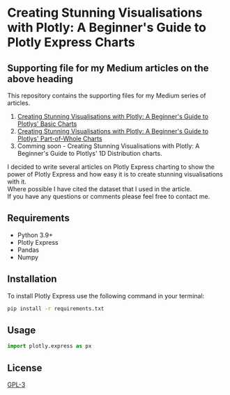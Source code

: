# Creating Stunning Visualisations with Plotly: A Beginner's Guide to Plotly Express Charts
## Supporting file for my Medium articles on the above heading

This repository contains the supporting files for my Medium series of articles. 
1. [Creating Stunning Visualisations with Plotly: A Beginner's Guide to Plotlys' Basic Charts](https://medium.com/@twelsh37/creating-stunning-visualizations-with-plotly-a-beginners-guide-to-basic-charts-50388da332b4)
2. [Creating Stunning Visualisations with Plotly: A Beginner's Guide to Plotlys' Part-of-Whole Charts](https://medium.com/@twelsh37/creating-stunning-visualisations-with-plotly-a-beginners-guide-to-plotlys-part-of-whole-0b824f9d6cd4)
3. Comming soon - Creating Stunning Visualisations with Plotly: A Beginner's Guide to Plotlys' 1D Distribution charts.

 I decided to write several articles on Plotly Express charting to show the power of Plotly Express and how easy it is to create stunning visualisations with it.<br>
 Where possible I have cited the dataset that I used in the article. <br>If you have any questions or comments please feel free to contact me.


## Requirements
* Python 3.9+
* Plotly Express
* Pandas
* Numpy

## Installation
To install Plotly Express use the following command in your terminal:
```bash
pip install -r requirements.txt
```

## Usage
```python
import plotly.express as px
```

## License
[GPL-3](https://choosealicense.com/licenses/gpl-3.0/)




